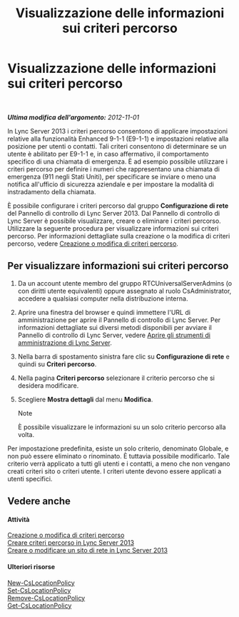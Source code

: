 ﻿---
title: Visualizzazione delle informazioni sui criteri percorso
TOCTitle: Visualizzazione delle informazioni sui criteri percorso
ms:assetid: 14e41bcb-ea0a-49c2-99b3-1f61fc34416d
ms:mtpsurl: https://technet.microsoft.com/it-it/library/Gg520954(v=OCS.15)
ms:contentKeyID: 49299773
ms.date: 08/24/2015
mtps_version: v=OCS.15
ms.translationtype: HT
---

# Visualizzazione delle informazioni sui criteri percorso

 

_**Ultima modifica dell'argomento:** 2012-11-01_

In Lync Server 2013 i criteri percorso consentono di applicare impostazioni relative alla funzionalità Enhanced 9-1-1 (E9-1-1) e impostazioni relative alla posizione per utenti o contatti. Tali criteri consentono di determinare se un utente è abilitato per E9-1-1 e, in caso affermativo, il comportamento specifico di una chiamata di emergenza. È ad esempio possibile utilizzare i criteri percorso per definire i numeri che rappresentano una chiamata di emergenza (911 negli Stati Uniti), per specificare se inviare o meno una notifica all'ufficio di sicurezza aziendale e per impostare la modalità di instradamento della chiamata.

È possibile configurare i criteri percorso dal gruppo **Configurazione di rete** del Pannello di controllo di Lync Server 2013. Dal Pannello di controllo di Lync Server è possibile visualizzare, creare o eliminare i criteri percorso. Utilizzare la seguente procedura per visualizzare informazioni sui criteri percorso. Per informazioni dettagliate sulla creazione o la modifica di criteri percorso, vedere [Creazione o modifica di criteri percorso](lync-server-2013-creating-or-modifying-a-location-policy.md).

## Per visualizzare informazioni sui criteri percorso

1.  Da un account utente membro del gruppo RTCUniversalServerAdmins (o con diritti utente equivalenti) oppure assegnato al ruolo CsAdministrator, accedere a qualsiasi computer nella distribuzione interna.

2.  Aprire una finestra del browser e quindi immettere l'URL di amministrazione per aprire il Pannello di controllo di Lync Server. Per informazioni dettagliate sui diversi metodi disponibili per avviare il Pannello di controllo di Lync Server, vedere [Aprire gli strumenti di amministrazione di Lync Server](lync-server-2013-open-lync-server-administrative-tools.md).

3.  Nella barra di spostamento sinistra fare clic su **Configurazione di rete** e quindi su **Criteri percorso**.

4.  Nella pagina **Criteri percorso** selezionare il criterio percorso che si desidera modificare.

5.  Scegliere **Mostra dettagli** dal menu **Modifica**.
    

    > [!NOTE]
    > È possibile visualizzare le informazioni su un solo criterio percorso alla volta.



Per impostazione predefinita, esiste un solo criterio, denominato Globale, e non può essere eliminato o rinominato. È tuttavia possibile modificarlo. Tale criterio verrà applicato a tutti gli utenti e i contatti, a meno che non vengano creati criteri sito o criteri utente. I criteri utente devono essere applicati a utenti specifici.

## Vedere anche

#### Attività

[Creazione o modifica di criteri percorso](lync-server-2013-creating-or-modifying-a-location-policy.md)  
[Creare criteri percorso in Lync Server 2013](lync-server-2013-create-location-policies.md)  
[Creare o modificare un sito di rete in Lync Server 2013](lync-server-2013-create-or-modify-a-network-site.md)  

#### Ulteriori risorse

[New-CsLocationPolicy](https://docs.microsoft.com/en-us/powershell/module/skype/New-CsLocationPolicy)  
[Set-CsLocationPolicy](https://docs.microsoft.com/en-us/powershell/module/skype/Set-CsLocationPolicy)  
[Remove-CsLocationPolicy](remove-cslocationpolicy.md)  
[Get-CsLocationPolicy](get-cslocationpolicy.md)

